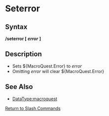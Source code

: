 # Seterror

## Syntax

**/seterror \[** _**error**_ **\]**

## Description

* Sets ${MacroQuest.Error} to _error_
* Omitting _error_ will clear ${MacroQuest.Error}

## See Also

* [DataType:macroquest](../../data-types-and-top-level-objects/data-types/datatype-macroquest.md)

[Return to Slash Commands](./)

